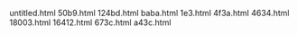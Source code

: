 untitled.html
50b9.html
124bd.html
baba.html
1e3.html
4f3a.html
4634.html
18003.html
16412.html
673c.html
a43c.html
